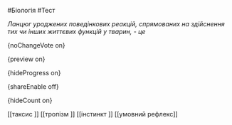 #Біологія #Тест

*Ланцюг уроджених поведінкових реакцій, спрямованих на здійснення тих чи інших життєвих функцій у тварин, - це*

{noChangeVote on}

{preview on}

{hideProgress on}

{shareEnable off}

{hideCount on}

[[таксис ]]
[[тропізм ]]
[[інстинкт ]]
[[умовний рефлекс]]
